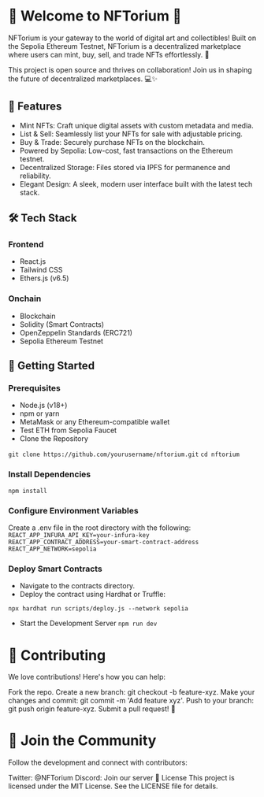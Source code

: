 # 🌟 Welcome to NFTorium 🌟
NFTorium is your gateway to the world of digital art and collectibles! Built on the Sepolia Ethereum Testnet, NFTorium is a decentralized marketplace where users can mint, buy, sell, and trade NFTs effortlessly. 🚀

This project is open source and thrives on collaboration! Join us in shaping the future of decentralized marketplaces. 💻✨

## 🎨 Features
- Mint NFTs: Craft unique digital assets with custom metadata and media.
- List & Sell: Seamlessly list your NFTs for sale with adjustable pricing.
- Buy & Trade: Securely purchase NFTs on the blockchain.
- Powered by Sepolia: Low-cost, fast transactions on the Ethereum testnet.
- Decentralized Storage: Files stored via IPFS for permanence and reliability.
- Elegant Design: A sleek, modern user interface built with the latest tech stack.
## 🛠️ Tech Stack
### Frontend
- React.js
- Tailwind CSS
- Ethers.js (v6.5)
  
### Onchain
- Blockchain
- Solidity (Smart Contracts)
- OpenZeppelin Standards (ERC721)
- Sepolia Ethereum Testnet
  
## 🚀 Getting Started
### Prerequisites
- Node.js (v18+)
- npm or yarn
- MetaMask or any Ethereum-compatible wallet
- Test ETH from Sepolia Faucet
- Clone the Repository
  
```git clone https://github.com/yourusername/nftorium.git``` 
```cd nftorium```

### Install Dependencies
```npm install```

### Configure Environment Variables
Create a .env file in the root directory with the following:
```REACT_APP_INFURA_API_KEY=your-infura-key```
```REACT_APP_CONTRACT_ADDRESS=your-smart-contract-address```  
```REACT_APP_NETWORK=sepolia```

### Deploy Smart Contracts
- Navigate to the contracts directory.
- Deploy the contract using Hardhat or Truffle:

```npx hardhat run scripts/deploy.js --network sepolia```
- Start the Development Server
```npm run dev```

# 🤝 Contributing
We love contributions! Here's how you can help:

Fork the repo.
Create a new branch: git checkout -b feature-xyz.
Make your changes and commit: git commit -m 'Add feature xyz'.
Push to your branch: git push origin feature-xyz.
Submit a pull request! 🎉

# 🌟 Join the Community
Follow the development and connect with contributors:

Twitter: @NFTorium
Discord: Join our server
📜 License
This project is licensed under the MIT License. See the LICENSE file for details.
